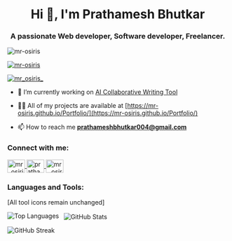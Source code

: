 <h1 align="center">Hi 👋, I'm Prathamesh Bhutkar</h1>
<h3 align="center">A passionate Web developer, Software developer, Freelancer.</h3>

<p align="left">
  <img src="https://komarev.com/ghpvc/?username=mr-osiris&label=Profile%20views&color=0e75b6&style=flat&theme=dark" alt="mr-osiris" />
</p>

<p align="left">
  <a href="https://github.com/ryo-ma/github-profile-trophy">
    <img src="https://github-profile-trophy.vercel.app/?username=mr-osiris&theme=darkhub&no-frame=true&margin-w=10&margin-h=10" alt="mr-osiris" />
  </a>
</p>

<p align="left">
  <a href="https://twitter.com/mr_osiris_" target="blank">
    <img src="https://img.shields.io/twitter/follow/mr_osiris_?logo=twitter&style=for-the-badge&color=0e75b6&labelColor=000000" alt="mr_osiris_" />
  </a>
</p>

- 🔭 I’m currently working on [AI Collaborative Writing Tool](https://github.com/mr-osiris/my-new-pern-app)

- 👨‍💻 All of my projects are available at [https://mr-osiris.github.io/Portfolio/](https://mr-osiris.github.io/Portfolio/)

- 📫 How to reach me **prathameshbhutkar004@gmail.com**

<h3 align="left">Connect with me:</h3>
<p align="left">
  <a href="https://twitter.com/mr_osiris_" target="blank">
    <img align="center" src="https://raw.githubusercontent.com/rahuldkjain/github-profile-readme-generator/master/src/images/icons/Social/twitter.svg" alt="mr_osiris_" height="30" width="40" />
  </a>
  <a href="https://linkedin.com/in/prathamesh-bhutkar-13ab78256" target="blank">
    <img align="center" src="https://raw.githubusercontent.com/rahuldkjain/github-profile-readme-generator/master/src/images/icons/Social/linked-in-alt.svg" alt="prathamesh-bhutkar" height="30" width="40" />
  </a>
  <a href="https://instagram.com/mr._osiris__666_" target="blank">
    <img align="center" src="https://raw.githubusercontent.com/rahuldkjain/github-profile-readme-generator/master/src/images/icons/Social/instagram.svg" alt="mr._osiris__666_" height="30" width="40" />
  </a>
</p>

<h3 align="left">Languages and Tools:</h3>
<p align="left">
  <!-- All tool icons retained as-is since they are SVGs and automatically support dark backgrounds -->
  <!-- [You can optionally wrap them in a dark section if you want a dark background block] -->
  [All tool icons remain unchanged]
</p>

<p>
  <img align="left" src="https://github-readme-stats.vercel.app/api/top-langs?username=mr-osiris&show_icons=true&locale=en&layout=compact&theme=dark" alt="Top Languages" />
</p>

<p>&nbsp;
  <img align="center" src="https://github-readme-stats.vercel.app/api?username=mr-osiris&show_icons=true&locale=en&theme=dark" alt="GitHub Stats" />
</p>

<p>
  <img align="center" src="https://streak-stats.demolab.com?user=mr-osiris&theme=dark" alt="GitHub Streak" />
</p>
